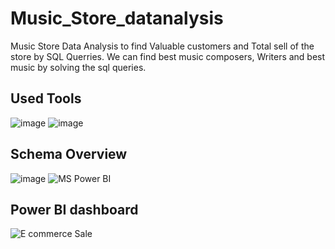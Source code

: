 # Music_Store_datanalysis
Music Store Data Analysis to find Valuable customers and Total sell of the store by SQL Querries.
We can find best music composers, Writers and best music by solving the sql queries.


## Used Tools
![image](https://github.com/Pranavdixitofficial/Music_Store_datanalysis/assets/107533502/a8aa0375-ff10-4ec3-85bc-0becb8606cee)
![image](https://github.com/Pranavdixitofficial/Music_Store_datanalysis/assets/107533502/8b3aae30-95e4-4810-a47b-7c567abb1fa6)
 
 ## Schema Overview
 ![image](https://github.com/Pranavdixitofficial/Music_Store_datanalysis/assets/107533502/bbd0c502-acff-4abe-ac30-0c77d508fbdd)
![MS Power BI](https://github.com/Pranavdixitofficial/Music_Store_datanalysis/assets/107533502/64a7a7d2-7864-49e3-98bf-a4b5b299f478)

## Power BI dashboard
![E commerce Sale](https://github.com/Pranavdixitofficial/Music_Store_datanalysis/assets/107533502/44d74989-ff3a-405d-be44-513f9aa460a9)
